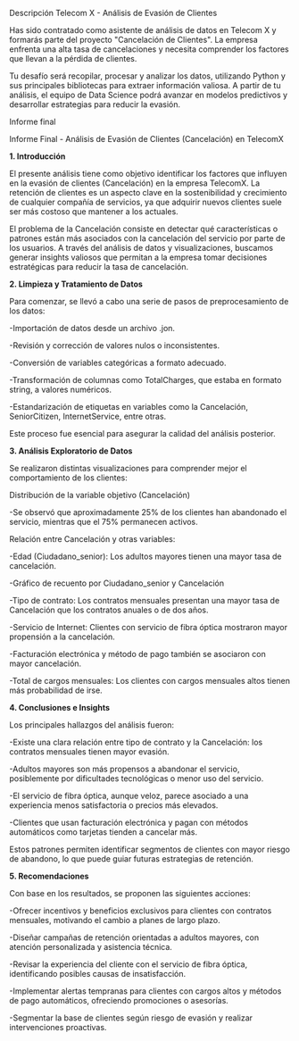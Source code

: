 Descripción
Telecom X - Análisis de Evasión de Clientes

Has sido contratado como asistente de análisis de datos en Telecom X y formarás parte del proyecto "Cancelación de Clientes". La empresa enfrenta una alta tasa de cancelaciones y necesita comprender los factores que llevan a la pérdida de clientes.

Tu desafío será recopilar, procesar y analizar los datos, utilizando Python y sus principales bibliotecas para extraer información valiosa. A partir de tu análisis, el equipo de Data Science podrá avanzar en modelos predictivos y desarrollar estrategias para reducir la evasión.

Informe final

Informe Final - Análisis de Evasión de Clientes (Cancelación) en TelecomX

**1. Introducción**

El presente análisis tiene como objetivo identificar los factores que influyen en la evasión de clientes (Cancelación) en la empresa TelecomX. La retención de clientes es un aspecto clave en la sostenibilidad y crecimiento de cualquier compañía de servicios, ya que adquirir nuevos clientes suele ser más costoso que mantener a los actuales.

El problema de la Cancelación consiste en detectar qué características o patrones están más asociados con la cancelación del servicio por parte de los usuarios. A través del análisis de datos y visualizaciones, buscamos generar insights valiosos que permitan a la empresa tomar decisiones estratégicas para reducir la tasa de cancelación.


**2. Limpieza y Tratamiento de Datos**

Para comenzar, se llevó a cabo una serie de pasos de preprocesamiento de los datos:

  -Importación de datos desde un archivo .jon.

  -Revisión y corrección de valores nulos o inconsistentes.

  -Conversión de variables categóricas a formato adecuado.

  -Transformación de columnas como TotalCharges, que estaba en formato string, a valores numéricos.

  -Estandarización de etiquetas en variables como la Cancelación, SeniorCitizen, InternetService, entre otras.

Este proceso fue esencial para asegurar la calidad del análisis posterior.


**3. Análisis Exploratorio de Datos**

Se realizaron distintas visualizaciones para comprender mejor el comportamiento de los clientes:

Distribución de la variable objetivo (Cancelación)

  -Se observó que aproximadamente 25% de los clientes han abandonado el servicio, mientras que el 75% permanecen activos.

Relación entre Cancelación y otras variables:

  -Edad (Ciudadano_senior): Los adultos mayores tienen una mayor tasa de cancelación.

 -Gráfico de recuento por Ciudadano_senior y Cancelación

  -Tipo de contrato: Los contratos mensuales presentan una mayor tasa de Cancelación que los contratos anuales o de dos años.

  -Servicio de Internet: Clientes con servicio de fibra óptica mostraron mayor propensión a la cancelación.

  -Facturación electrónica  y método de pago también se asociaron con mayor cancelación.

  -Total de cargos mensuales: Los clientes con cargos mensuales altos tienen más probabilidad de irse.


**4. Conclusiones e Insights**

Los principales hallazgos del análisis fueron:

  -Existe una clara relación entre tipo de contrato y la Cancelación: los contratos mensuales tienen mayor evasión.

  -Adultos mayores son más propensos a abandonar el servicio, posiblemente por dificultades tecnológicas o menor uso del servicio.

  -El servicio de fibra óptica, aunque veloz, parece asociado a una experiencia menos satisfactoria o precios más elevados.

  -Clientes que usan facturación electrónica y pagan con métodos automáticos como tarjetas tienden a cancelar más.

Estos patrones permiten identificar segmentos de clientes con mayor riesgo de abandono, lo que puede guiar futuras estrategias de retención.


**5. Recomendaciones**

Con base en los resultados, se proponen las siguientes acciones:

  -Ofrecer incentivos y beneficios exclusivos para clientes con contratos mensuales, motivando el cambio a planes de largo plazo.

  -Diseñar campañas de retención orientadas a adultos mayores, con atención personalizada y asistencia técnica.

  -Revisar la experiencia del cliente con el servicio de fibra óptica, identificando posibles causas de insatisfacción.

  -Implementar alertas tempranas para clientes con cargos altos y métodos de pago automáticos, ofreciendo promociones o asesorías.

  -Segmentar la base de clientes según riesgo de evasión y realizar intervenciones proactivas.

